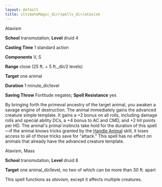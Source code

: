 ```yaml
---
layout: default
title: ultimateMagic_dir/spells_dir/atavism
---
```

Atavism

**School** transmutation; **Level** druid 4

**Casting Time** 1 standard action

**Components** V, S

**Range** close (25 ft. + 5 ft._dir/2 levels)

**Target** one animal

**Duration** 1 minute_dir/level

**Saving Throw** Fortitude negates; **Spell Resistance** yes

By bringing forth the primeval ancestry of the target animal, you awaken a savage engine of destruction. The animal immediately gains the advanced creature simple template. It gains a +2 bonus on all rolls, including damage rolls and special ability DCs, a +4 bonus to AC and CMD, and +2 hit points per HD. The animal's primal instincts take hold for the duration of this spell—if the animal knows tricks granted by the [Handle Animal](../../skills_dir/handleAnimal#_handle-animal) skill, it loses access to all of those tricks save for “attack.” This spell has no effect on animals that already have the advanced creature template.

Atavism, Mass

**School** transmutation; **Level** druid 8

**Target** one animal_dir/level, no two of which can be more than 30 ft. apart

This spell functions as _atavism_, except it affects multiple creatures.

